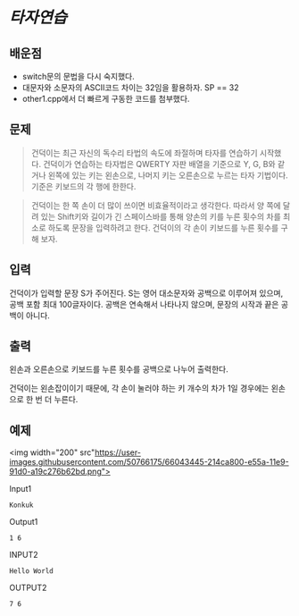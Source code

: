 *타자연습*
==========

배운점
------

- switch문의 문법을 다시 숙지했다.
- 대문자와 소문자의 ASCII코드 차이는 32임을 활용하자. SP == 32
- other1.cpp에서 더 빠르게 구동한 코드를 첨부했다.

문제
-----

>건덕이는 최근 자신의 독수리 타법의 속도에 좌절하며 타자를 연습하기 시작했다. 
건덕이가 연습하는 타자법은 QWERTY 자판 배열을 기준으로 Y, G, B와 같거나 왼쪽에 있는 키는 왼손으로, 나머지 키는 오른손으로 누르는 타자 기법이다. 
기준은 키보드의 각 행에 한한다.

>건덕이는 한 쪽 손이 더 많이 쓰이면 비효율적이라고 생각한다. 
따라서 양 쪽에 달려 있는 Shift키와 길이가 긴 스페이스바를 통해 양손의 키를 누른 횟수의 차를 최소로 하도록 문장을 입력하려고 한다. 
건덕이의 각 손이 키보드를 누른 횟수를 구해 보자.

입력
-----

건덕이가 입력할 문장 S가 주어진다. S는 영어 대소문자와 공백으로 이루어져 있으며, 공백 포함 최대 100글자이다. 
공백은 연속해서 나타나지 않으며, 문장의 시작과 끝은 공백이 아니다.

출력
----

왼손과 오른손으로 키보드를 누른 횟수를 공백으로 나누어 출력한다.

건덕이는 왼손잡이이기 때문에, 각 손이 눌러야 하는 키 개수의 차가 1일 경우에는 왼손으로 한 번 더 누른다.

예제
----

<img width="200" src"https://user-images.githubusercontent.com/50766175/66043445-214ca800-e55a-11e9-91d0-a19c276b62bd.png"></img>

Input1

```Konkuk```

Output1

```1 6```

INPUT2

```Hello World```

OUTPUT2

```7 6```

